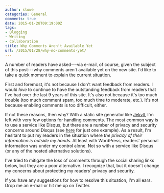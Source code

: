 ```yaml
---
author: slowe
categories: General
comments: true
date: 2015-01-28T09:19:00Z
tags:
- Blogging
- Writing
- Collaboration
title: Why Comments Aren't Available Yet
url: /2015/01/28/why-no-comments-yet/
---
```


A number of readers have asked---via e-mail, of course, given the subject of this post---why comments aren't available yet on the new site. I'd like to take a quick moment to explain the current situation.

First and foremost, it's not because I don't want feedback from readers. I would _love_ to continue to have the outstanding feedback from readers that I've had over the last 9 years of this site. It's also not because it's too much trouble (too much comment spam, too much time to moderate, etc.). It's not because enabling comments is too difficult, either.

If not these reasons, then why? With a static site generator like [Jekyll][link-1], I'm left with very few options for handling comments. The most common way is to use a service like Disqus, but there are a number of privacy and security concerns around Disqus (see [here][link-2] for just one example). As a result, I'm hesitant to put my readers in the situation where _the privacy of their information is outside my hands_. At least with WordPress, readers' personal information was under my control alone. Not so with a service like Disqus (or any of the hosted alternative solutions).

I've tried to mitigate the loss of comments through the social sharing links below, but they are a poor alternative. I recognize that, but it doesn't change my concerns about protecting my readers' privacy and security.

If you have any suggestions for how to resolve this situation, I'm all ears. Drop me an e-mail or hit me up on Twitter.

[link-1]: http://jekyllrb.com
[link-2]: http://perltricks.com/article/104/2014/7/29/Your-users-deserve-better-than-Disqus
